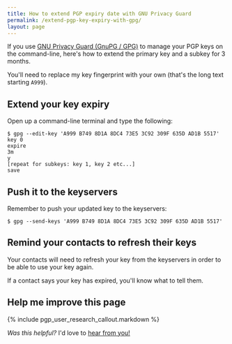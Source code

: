 ```yaml
---
title: How to extend PGP expiry date with GNU Privacy Guard
permalink: /extend-pgp-key-expiry-with-gpg/
layout: page
---
```


If you use [GNU Privacy Guard (GnuPG / GPG)][gnupg] to manage your PGP keys on the command-line, here's how to extend the primary key and a subkey for 3 months.

You'll need to replace my key fingerprint with your own (that's the long text starting `A999`).

## Extend your key expiry

Open up a command-line terminal and type the following:

```
$ gpg --edit-key 'A999 B749 8D1A 8DC4 73E5 3C92 309F 635D AD1B 5517'
key 0
expire
3m
y
[repeat for subkeys: key 1, key 2 etc...]
save
```

## Push it to the keyservers

Remember to push your updated key to the keyservers:

```
$ gpg --send-keys 'A999 B749 8D1A 8DC4 73E5 3C92 309F 635D AD1B 5517'
```

## Remind your contacts to refresh their keys

Your contacts will need to refresh your key from the keyservers in order to be able to use your key again.

If a contact says your key has expired, you'll know what to tell them.

## Help me improve this page

{% include pgp_user_research_callout.markdown %}

*Was this helpful?* I'd love to [hear from you!][email]

[gnupg]: https://gnupg.org/
[email]: mailto:paul@paulfurley.com

